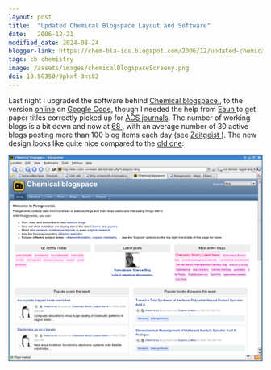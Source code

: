 ```yaml
---
layout: post
title:  "Updated Chemical Blogspace Layout and Software"
date:   2006-12-21
modified_date: 2024-08-24
blogger-link: https://chem-bla-ics.blogspot.com/2006/12/updated-chemical-blogspace-layout-and.html
tags: cb chemistry
image: /assets/images/chemicalBlogspaceScreeny.png
doi: 10.59350/9pkxf-3ns82
---
```


Last night I upgraded the software behind [Chemical <i class="fa-solid fa-box-archive fa-xs"></i>](https://web.archive.org/web/20061223075417/http://wiki.cubic.uni-koeln.de/cb/)
[blogspace <i class="fa-solid fa-recycle fa-xs"></i>](https://chem-bla-ics.linkedchemistry.info/2006/11/03/chemical-blogspace-updates.html), to the version
[online](http://code.google.com/p/openreview/) on [Google Code](http://code.google.com/), though I needed the help from
[Eaun <i class="fa-solid fa-box-archive fa-xs"></i>](https://web.archive.org/web/20051104010705/http://www.ghastlyfop.com/blog/) to get paper titles correctly picked up for [ACS journals](http://pubs.acs.org/).
The number of working blogs is a bit down and now at [68 <i class="fa-solid fa-box-archive fa-xs"></i>](https://web.archive.org/web/20070102170205/http://wiki.cubic.uni-koeln.de/cb/blogs.php),
with an average number of 30 active blogs posting more than 100 blog items each day (see [Zeitgeist <i class="fa-solid fa-box-archive fa-xs"></i>](https://web.archive.org/web/20061223075048/http://wiki.cubic.uni-koeln.de/cb/stats.php)).
The new design looks like quite nice compared to the [old one](https://chem-bla-ics.linkedchemistry.info/2006/08/25/chemical-blogspace.html):

![](/assets/images/chemicalBlogspaceScreeny.png)
